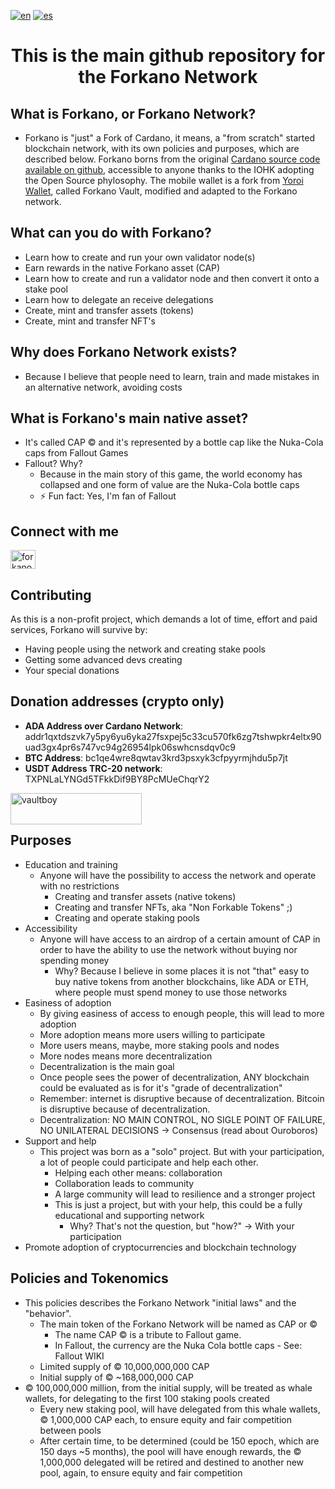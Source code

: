[![en](https://img.shields.io/badge/lang-en-red.svg)](https://github.com/forkanonetwork/forkanonetwork/blob/main/README.md)
[![es](https://img.shields.io/badge/lang-es-yellow.svg)](https://github.com/forkanonetwork/forkanonetwork/blob/main/README.es-ES.md)


<h1 align="center">This is the main github repository for the Forkano Network</h1>

## What is Forkano, or Forkano Network?
* Forkano is "just" a Fork of Cardano, it means, a "from scratch" started blockchain network, with its own policies and purposes, which are described below. Forkano borns from the original <a href="https://github.com/input-output-hk" target="blank">Cardano source code available on github</a>, accessible to anyone thanks to the IOHK adopting the Open Source phylosophy. The mobile wallet is a fork from <a href="https://github.com/Emurgo/yoroi-mobile" target="blank">Yoroi Wallet</a>, called Forkano Vault, modified and adapted to the Forkano network.</h3>

## What can you do with Forkano? 
* Learn how to create and run your own validator node(s)
* Earn rewards in the native Forkano asset (CAP)
* Learn how to create and run a validator node and then convert it onto a stake pool
* Learn how to delegate an receive delegations
* Create, mint and transfer assets (tokens)
* Create, mint and transfer NFT's

## Why does Forkano Network exists?
* Because I believe that people need to learn, train and made mistakes in an alternative network, avoiding costs

## What is Forkano's main native asset?
* It's called CAP © and it's represented by a bottle cap like the Nuka-Cola caps from Fallout Games
* Fallout? Why?
    *   Because in the main story of this game, the world economy has collapsed and one form of value are the Nuka-Cola bottle caps
    * ⚡ Fun fact: Yes, I'm fan of Fallout

## Connect with me
<p align="left">
<a href="https://twitter.com/forkanonetwork" target="blank"><img align="center" src="https://raw.githubusercontent.com/rahuldkjain/github-profile-readme-generator/master/src/images/icons/Social/twitter.svg" alt="forkanonetwork" height="30" width="40" /></a>
</p>

## Contributing
As this is a non-profit project, which demands a lot of time, effort and paid services, Forkano will survive by:
  * Having people using the network and creating stake pools
  * Getting some advanced devs creating
  * Your special donations

## Donation addresses (crypto only)
* **ADA Address over Cardano Network**: addr1qxtdszvk7y5py6yu6yka27fsxpej5c33cu570fk6zg7tshwpkr4eltx90uad3gx4pr6s747vc94g26954lpk06swhcnsdqv0c9
* **BTC Address**: bc1qe4wre8qwtav3krd3psxyk3cfpyyrmjhdu5p7jt
* **USDT Address TRC-20 network**: TXPNLaLYNGd5TFkkDif9BY8PcMUeChqrY2

<p><a href="https://www.buymeacoffee.com/vaultboy"> <img align="left" src="https://cdn.buymeacoffee.com/buttons/v2/default-yellow.png" height="50" width="210" alt="vaultboy" /></a></p><br><br>

## Purposes
 * Education and training
   - Anyone will have the possibility to access the network and operate with no restrictions
        + Creating and transfer assets (native tokens)
        + Creating and transfer NFTs, aka "Non Forkable Tokens" ;)
        + Creating and operate staking pools
 * Accessibility
    - Anyone will have access to an airdrop of a certain amount of CAP in order to have the ability to use the network without buying nor spending money
        + Why? Because I believe in some places it is not "that" easy to buy native tokens from another blockchains, like ADA or ETH, where people must spend money to use those networks
 * Easiness of adoption
   - By giving easiness of access to enough people, this will lead to more adoption
   - More adoption means more users willing to participate
   - More users means, maybe, more staking pools and nodes
   - More nodes means more decentralization
   - Decentralization is the main goal
   - Once people sees the power of decentralization, ANY blockchain could be evaluated as is for it's "grade of decentralization"
   - Remember: internet is disruptive because of decentralization. Bitcoin is disruptive because of decentralization.
   - Decentralization: NO MAIN CONTROL, NO SIGLE POINT OF FAILURE, NO UNILATERAL DECISIONS -> Consensus (read about Ouroboros)
 * Support and help
   - This project was born as a "solo" project. But with your participation, a lot of people could participate and help each other.
     + Helping each other means: collaboration
     + Collaboration leads to community
     + A large community will lead to resilience and a stronger project
     + This is just a project, but with your help, this could be a fully educational and supporting network
       + Why? That's not the question, but "how?" -> With your participation
 * Promote adoption of cryptocurrencies and blockchain technology

## Policies and Tokenomics
* This policies describes the Forkano Network "initial laws" and the "behavior".
    * The main token of the Forkano Network will be named as CAP or ©
        * The name CAP © is a tribute to Fallout game.
        * In Fallout, the currency are the Nuka Cola bottle caps - See: Fallout WIKI
    * Limited supply of © 10,000,000,000 CAP
    * Initial supply of © ~168,000,000 CAP
 * © 100,000,000 million, from the initial supply, will be treated as whale wallets, for delegating to the first 100 staking pools created
   - Every new staking pool, will have delegated from this whale wallets, © 1,000,000 CAP each, to ensure equity and fair competition between pools
   - After certain time, to be determined (could be 150 epoch, which are 150 days ~5 months), the pool will have enough rewards, the © 1,000,000 delegated will be retired and destined to another new pool, again, to ensure equity and fair competition


